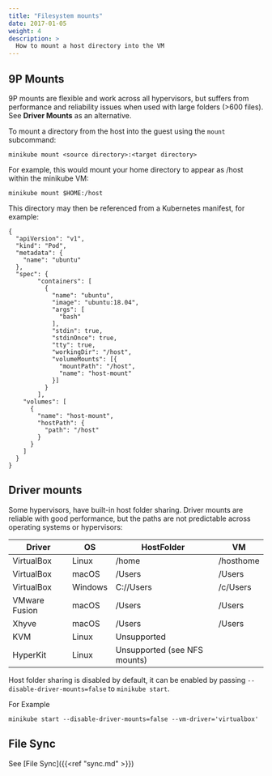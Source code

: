```yaml
---
title: "Filesystem mounts"
date: 2017-01-05
weight: 4
description: >
  How to mount a host directory into the VM
---
```


## 9P Mounts

9P mounts are flexible and work across all hypervisors, but suffers from performance and reliability issues when used with large folders (>600 files). See **Driver Mounts** as an alternative.

To mount a directory from the host into the guest using the `mount` subcommand:

```
minikube mount <source directory>:<target directory>
```

For example, this would mount your home directory to appear as /host within the minikube VM:

```
minikube mount $HOME:/host
```

This directory may then be referenced from a Kubernetes manifest, for example:

```shell
{
  "apiVersion": "v1",
  "kind": "Pod",
  "metadata": {
    "name": "ubuntu"
  },
  "spec": {
        "containers": [
          {
            "name": "ubuntu",
            "image": "ubuntu:18.04",
            "args": [
              "bash"
            ],
            "stdin": true,
            "stdinOnce": true,
            "tty": true,
            "workingDir": "/host",
            "volumeMounts": [{
              "mountPath": "/host",
              "name": "host-mount"
            }]
          }
        ],
    "volumes": [
      {
        "name": "host-mount",
        "hostPath": {
          "path": "/host"
        }
      }
    ]
  }
}
```

## Driver mounts

Some hypervisors, have built-in host folder sharing. Driver mounts are reliable with good performance, but the paths are not predictable across operating systems or hypervisors:

| Driver | OS | HostFolder | VM |
| --- | --- | --- | --- |
| VirtualBox | Linux | /home | /hosthome |
| VirtualBox | macOS | /Users | /Users |
| VirtualBox | Windows | C://Users | /c/Users |
| VMware Fusion | macOS | /Users | /Users |
| Xhyve | macOS | /Users | /Users |
| KVM | Linux | Unsupported | | 
| HyperKit | Linux | Unsupported (see NFS mounts) | | 

Host folder sharing is disabled by default, it can be enabled by passing `--disable-driver-mounts=false` to `minikube start`.

For Example

```
minikube start --disable-driver-mounts=false --vm-driver='virtualbox'
```

## File Sync

See [File Sync]({{<ref "sync.md" >}})
